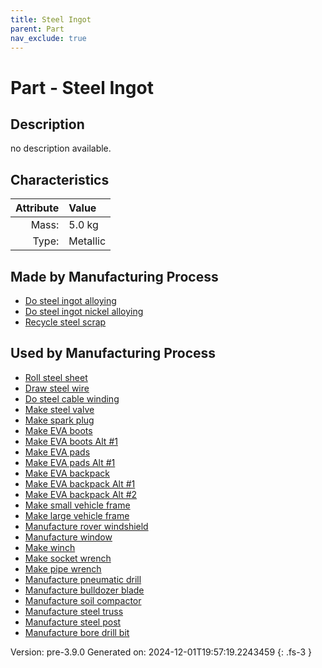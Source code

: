 ```yaml
---
title: Steel Ingot
parent: Part
nav_exclude: true
---
```

# Part - Steel Ingot

## Description
no description available.

## Characteristics

| Attribute      | Value |
|--------:|:------|
|Mass:|5.0 kg|
|Type:|Metallic|

## Made by Manufacturing Process

- [Do steel ingot alloying](../process/do-steel-ingot-alloying.html)
- [Do steel ingot nickel alloying](../process/do-steel-ingot-nickel-alloying.html)
- [Recycle steel scrap](../process/recycle-steel-scrap.html)

## Used by Manufacturing Process

- [Roll steel sheet](../process/roll-steel-sheet.html)
- [Draw steel wire](../process/draw-steel-wire.html)
- [Do steel cable winding](../process/do-steel-cable-winding.html)
- [Make steel valve](../process/make-steel-valve.html)
- [Make spark plug](../process/make-spark-plug.html)
- [Make EVA boots](../process/make-eva-boots.html)
- [Make EVA boots Alt #1](../process/make-eva-boots-alt--1.html)
- [Make EVA pads](../process/make-eva-pads.html)
- [Make EVA pads Alt #1](../process/make-eva-pads-alt--1.html)
- [Make EVA backpack](../process/make-eva-backpack.html)
- [Make EVA backpack Alt #1](../process/make-eva-backpack-alt--1.html)
- [Make EVA backpack Alt #2](../process/make-eva-backpack-alt--2.html)
- [Make small vehicle frame](../process/make-small-vehicle-frame.html)
- [Make large vehicle frame](../process/make-large-vehicle-frame.html)
- [Manufacture rover windshield](../process/manufacture-rover-windshield.html)
- [Manufacture window](../process/manufacture-window.html)
- [Make winch](../process/make-winch.html)
- [Make socket wrench](../process/make-socket-wrench.html)
- [Make pipe wrench](../process/make-pipe-wrench.html)
- [Manufacture pneumatic drill](../process/manufacture-pneumatic-drill.html)
- [Manufacture bulldozer blade](../process/manufacture-bulldozer-blade.html)
- [Manufacture soil compactor](../process/manufacture-soil-compactor.html)
- [Manufacture steel truss](../process/manufacture-steel-truss.html)
- [Manufacture steel post](../process/manufacture-steel-post.html)
- [Manufacture bore drill bit](../process/manufacture-bore-drill-bit.html)


Version: pre-3.9.0 Generated on: 2024-12-01T19:57:19.2243459
{: .fs-3 }

